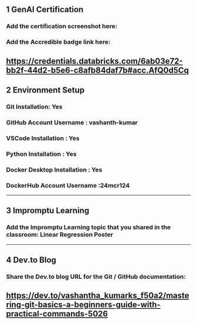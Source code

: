 ## 1 GenAI Certification
### Add the certification screenshot here:

### Add the Accredible badge link here:   
https://credentials.databricks.com/6ab03e72-bb2f-44d2-b5e6-c8afb84daf7b#acc.AfQ0d5Cq
-----
## 2 Environment Setup
### Git Installation: Yes
### GitHub Account Username : vashanth-kumar
### VSCode Installation : Yes
### Python Installation : Yes
### Docker Desktop Installation : Yes
### DockerHub Account Username :24mcr124
-----
## 3 Impromptu Learning
### Add the Impromptu Learning topic that you shared in the classroom: Linear Regression Poster 
-----
## 4 Dev.to Blog
### Share the Dev.to blog URL for the Git / GitHub documentation: 
https://dev.to/vashantha_kumarks_f50a2/mastering-git-basics-a-beginners-guide-with-practical-commands-5026
-----
